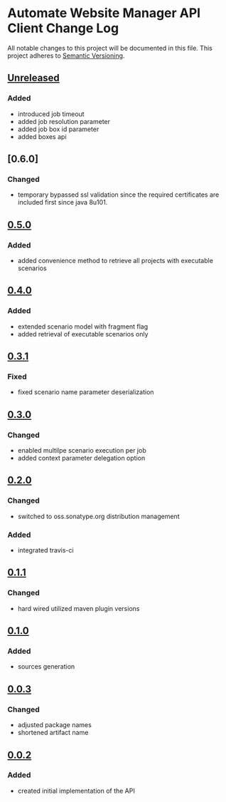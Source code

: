 # Automate Website Manager API Client Change Log
All notable changes to this project will be documented in this file.
This project adheres to [Semantic Versioning](http://semver.org/).

## [Unreleased]

### Added
- introduced job timeout
- added job resolution parameter
- added job box id parameter
- added boxes api

## [0.6.0]
### Changed
- temporary bypassed ssl validation since the required certificates are included first since java 8u101.

## [0.5.0]
### Added
- added convenience method to retrieve all projects with executable scenarios

## [0.4.0]
### Added
- extended scenario model with fragment flag
- added retrieval of executable scenarios only

## [0.3.1]
### Fixed
- fixed scenario name parameter deserialization

## [0.3.0]
### Changed
- enabled multilpe scenario execution per job
- added context parameter delegation option

## [0.2.0]
### Changed
- switched to oss.sonatype.org distribution management

### Added
- integrated travis-ci

## [0.1.1]
### Changed
- hard wired utilized maven plugin versions

## [0.1.0]
### Added
- sources generation

## [0.0.3]
### Changed 
- adjusted package names
- shortened artifact name

## [0.0.2]
### Added
- created initial implementation of the API

[Unreleased]: https://github.com/automate-website/manager-api-client/compare/0.5.0...HEAD
[0.5.0]: https://github.com/automate-website/manager-api-client/compare/0.4.0...0.5.0
[0.4.0]: https://github.com/automate-website/manager-api-client/compare/0.3.1...0.4.0
[0.3.1]: https://github.com/automate-website/manager-api-client/compare/0.3.0...0.3.1
[0.3.0]: https://github.com/automate-website/manager-api-client/compare/0.2.0...0.3.0
[0.2.0]: https://github.com/automate-website/manager-api-client/compare/0.1.1...0.2.0
[0.1.1]: https://github.com/automate-website/manager-api-client/compare/0.1.0...0.1.1
[0.1.0]: https://github.com/automate-website/manager-api-client/compare/0.0.3...0.1.0
[0.0.3]: https://github.com/automate-website/manager-api-client/compare/0.0.2...0.0.3
[0.0.2]: https://github.com/automate-website/manager-api-client/compare/0.0.0...0.0.2
